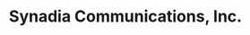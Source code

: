 ---
layout: startup_page
title: "Synadia Communications, Inc."
id: "synadia.com"
permalink: "/synadiacommunicationsincsynadia.com04222025/"
website: "https://www.synadia.com/"
funding_round: "Series B"
funding_amount: "$25M"
investors: "Forgepoint Capital, Singtel Innov8, LDVP, 5G Open Innovation Lab"
about: "Synadia Communications, Inc. is the creator and maintainer of NATS.io, an open-source cloud and edge-native messaging system for high-performance data streaming. They provide a platform for building highly available, low-latency applications and microservices for multi-cloud and edge environments, addressing the challenges of distributed computing and optimizing user experience."
markets: "Cloud Computing, Edge Computing, Messaging Systems, AI/ML, Software Development, Cloud Data Services, Computer, Mobile Apps, Network Security, Software"
hq: "San Mateo, California, United States"
founded_year: "2017"
linkedin: "https://www.linkedin.com/company/synadia-communications"
twitter: "https://twitter.com/synadia"
instagram: ""
facebook: "https://www.facebook.com/100064149787087"
crunchbase: "https://www.crunchbase.com/organization/synadia-communications"
pitchbook: "https://pitchbook.com/profiles/company/230416-93"

# SEO Optimization
meta_title: "Synadia Communications, Inc. - Series B Funding ($25M)"
meta_description: "Synadia Communications, Inc., Synadia Communications, Inc. is the creator and maintainer of NATS.io, an open-source cloud and edge-native messaging system for high-performance data..."
meta_keywords: "Synadia Communications, Inc., Cloud Computing, Edge Computing, Messaging Systems, AI/ML, Software Development, Cloud Data Services, Computer, Mobile Apps, Network Security, Software, Series B funding"
canonical_url: "https://pkprojectstartups.github.io/projectstartups.com/synadiacommunicationsincsynadia.com04222025/"
---